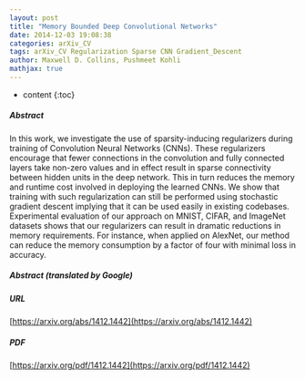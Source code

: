 ```yaml
---
layout: post
title: "Memory Bounded Deep Convolutional Networks"
date: 2014-12-03 19:08:38
categories: arXiv_CV
tags: arXiv_CV Regularization Sparse CNN Gradient_Descent
author: Maxwell D. Collins, Pushmeet Kohli
mathjax: true
---
```


* content
{:toc}

##### Abstract
In this work, we investigate the use of sparsity-inducing regularizers during training of Convolution Neural Networks (CNNs). These regularizers encourage that fewer connections in the convolution and fully connected layers take non-zero values and in effect result in sparse connectivity between hidden units in the deep network. This in turn reduces the memory and runtime cost involved in deploying the learned CNNs. We show that training with such regularization can still be performed using stochastic gradient descent implying that it can be used easily in existing codebases. Experimental evaluation of our approach on MNIST, CIFAR, and ImageNet datasets shows that our regularizers can result in dramatic reductions in memory requirements. For instance, when applied on AlexNet, our method can reduce the memory consumption by a factor of four with minimal loss in accuracy.

##### Abstract (translated by Google)


##### URL
[https://arxiv.org/abs/1412.1442](https://arxiv.org/abs/1412.1442)

##### PDF
[https://arxiv.org/pdf/1412.1442](https://arxiv.org/pdf/1412.1442)

